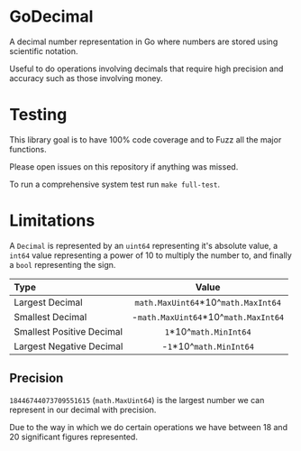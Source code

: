 # GoDecimal

A decimal number representation in Go where numbers are stored using scientific notation.

Useful to do operations involving decimals that require high precision and accuracy such as those involving money.

# Testing

This library goal is to have 100% code coverage and to Fuzz all the major functions.

Please open issues on this repository if anything was missed.

To run a comprehensive system test run `make full-test`.

# Limitations

A `Decimal` is represented by an `uint64` representing it's absolute value,
a `int64` value representing a power of 10 to multiply the number to,
and finally a `bool` representing the sign.

| Type                       | Value                                |
| :------------------------- | :----------------------------------: |
| Largest Decimal            | `math.MaxUint64`*10^`math.MaxInt64`  |
| Smallest Decimal           | -`math.MaxUint64`*10^`math.MaxInt64` |
| Smallest Positive Decimal  | `1`*10^`math.MinInt64`               |
| Largest Negative Decimal   | -`1`*10^`math.MinInt64`              |

## Precision

`18446744073709551615` (`math.MaxUint64`) is the largest number we can represent in our decimal with precision.

Due to the way in which we do certain operations we have between 18 and 20 significant figures represented.